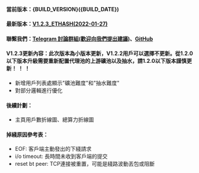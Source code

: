 #### 當前版本：{BUILD_VERSION}({BUILD_DATE})
#### 最新版本：[V1.2.3_ETHASH(2022-01-27)](https://github.com/GoMinerProxy/GoMinerProxy/releases/tag/1.2.3)
#### 聯繫我們：[Telegram 討論群組(歡迎向我們提出建議)](https://t.me/+afVqEXnxtQAyNWNh)、[GitHub](https://github.com/GoMinerProxy/GoMinerProxy) 
#### V1.2.3更新內容：此次版本為小版本更新，V1.2.2用戶可以選擇不更新。從1.2.0以下版本升級需要重新配置代理池的上游礦池以及抽水，請1.2.0以下版本謹慎更新！ ！ ！
- 新增用戶列表處顯示"礦池難度"和"抽水難度"
- 對部分邏輯進行優化
#### 後續計劃：
- 主頁用戶數折線圖、總算力折線圖
#### 掉綫原因參考表：
- EOF: 客戶端主動發出的下綫請求
- i/o timeout: 長時間未收到客戶端的提交
- reset bt peer: TCP連接被重置，可能是綫路波動丟包或阻斷
